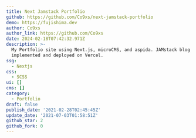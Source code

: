 ```yaml
---
title: Next Jamstack Portfolio
github: https://github.com/Co9xs/next-jamstack-portfolio
demo: https://fujishima.dev
author: Co9xs
author_link: https://github.com/Co9xs
date: 2024-02-18T07:42:32.971Z
description: >-
  My Portfolio site using Next.js, microCMS, and aspida. JAMstack blog page is
  implemented and deployed on Vercel.
ssg:
  - Nextjs
css:
  - SCSS
ui: []
cms: []
category:
  - Portfolio
draft: false
publish_date: '2021-02-28T02:45:45Z'
update_date: '2021-07-03T01:58:51Z'
github_star: 2
github_fork: 0
---
```

